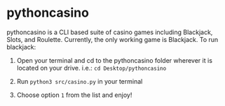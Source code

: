 # pythoncasino

pythoncasino is a CLI based suite of casino games including Blackjack, Slots, and Roulette.
Currently, the only working game is Blackjack. To run blackjack:

1. Open your terminal and cd to the pythoncasino folder wherever it is located on your drive. 
i.e.: `cd Desktop/pythoncasino`

2. Run `python3 src/casino.py` in your terminal

3. Choose option `1` from the list and enjoy!
